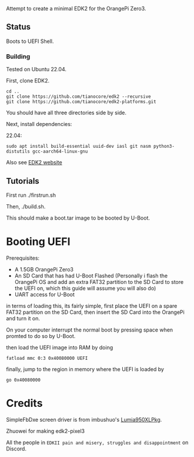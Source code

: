 Attempt to create a minimal EDK2 for the OrangePi Zero3.

## Status
Boots to UEFI Shell.

### Building
Tested on Ubuntu 22.04.

First, clone EDK2.

```
cd ..
git clone https://github.com/tianocore/edk2 --recursive
git clone https://github.com/tianocore/edk2-platforms.git
```

You should have all three directories side by side.

Next, install dependencies:

22.04:

```
sudo apt install build-essential uuid-dev iasl git nasm python3-distutils gcc-aarch64-linux-gnu
```

Also see [EDK2 website](https://github.com/tianocore/tianocore.github.io/wiki/Using-EDK-II-with-Native-GCC#Install_required_software_from_apt)

## Tutorials

First run ./firstrun.sh

Then, ./build.sh.

This should make a boot.tar image to be booted by U-Boot.

# Booting UEFI
Prerequisites:

- A 1.5GB OrangePi Zero3
- An SD Card that has had U-Boot Flashed (Personally i flash the OrangePi OS and add an extra FAT32 partition to the SD Card to store the UEFI on, which this guide will assume you will also do)
- UART access for U-Boot

in terms of loading this, its fairly simple, first place the UEFI on a spare FAT32 partition on the SD Card, then insert the SD Card into the OrangePi and turn it on.

On your computer interrupt the normal boot by pressing space when promted to do so by U-Boot.

then load the UEFI image into RAM by doing

```
fatload mmc 0:3 0x40080000 UEFI
```

finally, jump to the region in memory where the UEFI is loaded by

```
go 0x40080000
```

# Credits

SimpleFbDxe screen driver is from imbushuo's [Lumia950XLPkg](https://github.com/WOA-Project/Lumia950XLPkg).

Zhuowei for making edk2-pixel3

All the people in ``EDKII pain and misery, struggles and disappointment`` on Discord.
